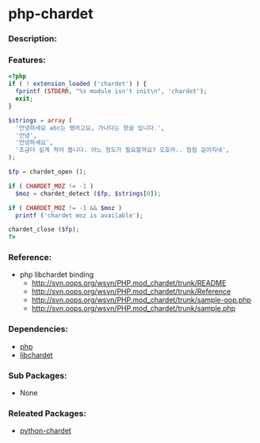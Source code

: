 # php-chardet

### Description:

### Features:
  ```php
<?php
if ( ! extension_loaded ('chardet') ) {
    fprintf (STDERR, "%s module isn't init\n", 'chardet');
    exit;
}

$strings = array (
    '안녕하세요 abc는 영어고요, 가나다는 한글 입니다.',
    '안녕',
    '안녕하세요',
    '조금더 길게 적어 봅니다. 어느 정도가 필요할까요? 오호라.. 점점 길어지네',
);

$fp = chardet_open ();

if ( CHARDET_MOZ != -1 )
    $moz = chardet_detect ($fp, $strings[0]);

if ( CHARDET_MOZ != -1 && $moz )
    printf ('chardet moz is available');

chardet_close ($fp);
?>
```

### Reference:
* php libchardet binding
  * http://svn.oops.org/wsvn/PHP.mod_chardet/trunk/README
  * http://svn.oops.org/wsvn/PHP.mod_chardet/trunk/Reference
  * http://svn.oops.org/wsvn/PHP.mod_chardet/trunk/sample-oop.php
  * http://svn.oops.org/wsvn/PHP.mod_chardet/trunk/sample.php

### Dependencies:
* [php](pkg-base-php.md)
* [libchardet](pkg-core-libchardet.md)

### Sub Packages:
* None

### Releated Packages:
* [python-chardet](pkg-core-python-chardet.md)
